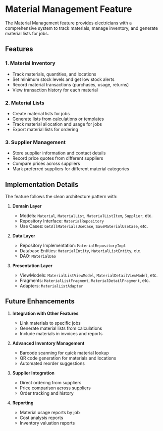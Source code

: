 # Material Management Feature

The Material Management feature provides electricians with a comprehensive system to track materials, manage inventory, and generate material lists for jobs.

## Features

### 1. Material Inventory
- Track materials, quantities, and locations
- Set minimum stock levels and get low stock alerts
- Record material transactions (purchases, usage, returns)
- View transaction history for each material

### 2. Material Lists
- Create material lists for jobs
- Generate lists from calculations or templates
- Track material allocation and usage for jobs
- Export material lists for ordering

### 3. Supplier Management
- Store supplier information and contact details
- Record price quotes from different suppliers
- Compare prices across suppliers
- Mark preferred suppliers for different material categories

## Implementation Details

The feature follows the clean architecture pattern with:

1. **Domain Layer**
   - Models: `Material`, `MaterialList`, `MaterialListItem`, `Supplier`, etc.
   - Repository Interface: `MaterialRepository`
   - Use Cases: `GetAllMaterialsUseCase`, `SaveMaterialUseCase`, etc.

2. **Data Layer**
   - Repository Implementation: `MaterialRepositoryImpl`
   - Database Entities: `MaterialEntity`, `MaterialListEntity`, etc.
   - DAO: `MaterialDao`

3. **Presentation Layer**
   - ViewModels: `MaterialListViewModel`, `MaterialDetailViewModel`, etc.
   - Fragments: `MaterialListFragment`, `MaterialDetailFragment`, etc.
   - Adapters: `MaterialListAdapter`

## Future Enhancements

1. **Integration with Other Features**
   - Link materials to specific jobs
   - Generate material lists from calculations
   - Include materials in invoices and reports

2. **Advanced Inventory Management**
   - Barcode scanning for quick material lookup
   - QR code generation for materials and locations
   - Automated reorder suggestions

3. **Supplier Integration**
   - Direct ordering from suppliers
   - Price comparison across suppliers
   - Order tracking and history

4. **Reporting**
   - Material usage reports by job
   - Cost analysis reports
   - Inventory valuation reports
